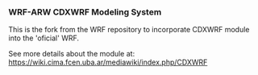 ### WRF-ARW CDXWRF Modeling System  ###

This is the fork from the WRF repository to incorporate CDXWRF module into the 'oficial' WRF.

See more details about the module at:
https://wiki.cima.fcen.uba.ar/mediawiki/index.php/CDXWRF
